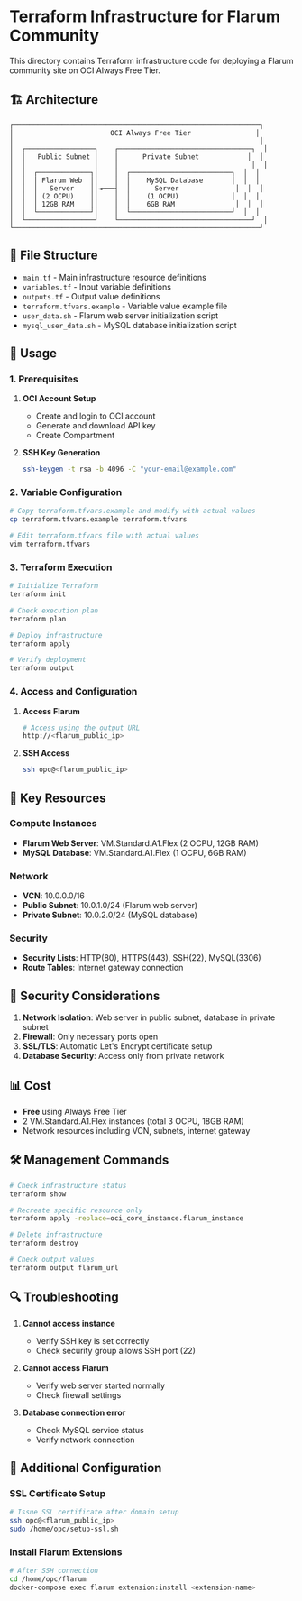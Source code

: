 # Terraform Infrastructure for Flarum Community

This directory contains Terraform infrastructure code for deploying a Flarum community site on OCI Always Free Tier.

## 🏗️ Architecture

```
┌─────────────────────────────────────────────────────────────┐
│                        OCI Always Free Tier                │
│                                                             │
│  ┌─────────────────┐    ┌─────────────────────────────────┐  │
│  │   Public Subnet │    │      Private Subnet            │  │
│  │                 │    │                                 │  │
│  │  ┌─────────────┐│    │  ┌─────────────────────────┐  │  │
│  │  │ Flarum Web  ││    │  │    MySQL Database       │  │  │
│  │  │   Server    ││◄───┤  │      Server              │  │  │
│  │  │ (2 OCPU)    ││    │  │    (1 OCPU)             │  │  │
│  │  │ 12GB RAM    ││    │  │    6GB RAM               │  │  │
│  │  └─────────────┘│    │  └─────────────────────────┘  │  │
│  └─────────────────┘    └─────────────────────────────────┘  │
└─────────────────────────────────────────────────────────────┘
```

## 📁 File Structure

- `main.tf` - Main infrastructure resource definitions
- `variables.tf` - Input variable definitions
- `outputs.tf` - Output value definitions
- `terraform.tfvars.example` - Variable value example file
- `user_data.sh` - Flarum web server initialization script
- `mysql_user_data.sh` - MySQL database initialization script

## 🚀 Usage

### 1. Prerequisites

1. **OCI Account Setup**
   - Create and login to OCI account
   - Generate and download API key
   - Create Compartment

2. **SSH Key Generation**
   ```bash
   ssh-keygen -t rsa -b 4096 -C "your-email@example.com"
   ```

### 2. Variable Configuration

```bash
# Copy terraform.tfvars.example and modify with actual values
cp terraform.tfvars.example terraform.tfvars

# Edit terraform.tfvars file with actual values
vim terraform.tfvars
```

### 3. Terraform Execution

```bash
# Initialize Terraform
terraform init

# Check execution plan
terraform plan

# Deploy infrastructure
terraform apply

# Verify deployment
terraform output
```

### 4. Access and Configuration

1. **Access Flarum**
   ```bash
   # Access using the output URL
   http://<flarum_public_ip>
   ```

2. **SSH Access**
   ```bash
   ssh opc@<flarum_public_ip>
   ```

## 🔧 Key Resources

### Compute Instances
- **Flarum Web Server**: VM.Standard.A1.Flex (2 OCPU, 12GB RAM)
- **MySQL Database**: VM.Standard.A1.Flex (1 OCPU, 6GB RAM)

### Network
- **VCN**: 10.0.0.0/16
- **Public Subnet**: 10.0.1.0/24 (Flarum web server)
- **Private Subnet**: 10.0.2.0/24 (MySQL database)

### Security
- **Security Lists**: HTTP(80), HTTPS(443), SSH(22), MySQL(3306)
- **Route Tables**: Internet gateway connection

## 🔐 Security Considerations

1. **Network Isolation**: Web server in public subnet, database in private subnet
2. **Firewall**: Only necessary ports open
3. **SSL/TLS**: Automatic Let's Encrypt certificate setup
4. **Database Security**: Access only from private network

## 📊 Cost

- **Free** using Always Free Tier
- 2 VM.Standard.A1.Flex instances (total 3 OCPU, 18GB RAM)
- Network resources including VCN, subnets, internet gateway

## 🛠️ Management Commands

```bash
# Check infrastructure status
terraform show

# Recreate specific resource only
terraform apply -replace=oci_core_instance.flarum_instance

# Delete infrastructure
terraform destroy

# Check output values
terraform output flarum_url
```

## 🔍 Troubleshooting

1. **Cannot access instance**
   - Verify SSH key is set correctly
   - Check security group allows SSH port (22)

2. **Cannot access Flarum**
   - Verify web server started normally
   - Check firewall settings

3. **Database connection error**
   - Check MySQL service status
   - Verify network connection

## 📝 Additional Configuration

### SSL Certificate Setup
```bash
# Issue SSL certificate after domain setup
ssh opc@<flarum_public_ip>
sudo /home/opc/setup-ssl.sh
```

### Install Flarum Extensions
```bash
# After SSH connection
cd /home/opc/flarum
docker-compose exec flarum extension:install <extension-name>
```